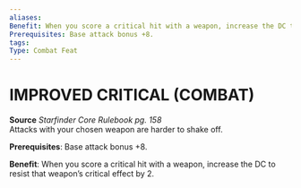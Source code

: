 ```yaml
---
aliases: 
Benefit: When you score a critical hit with a weapon, increase the DC to resist that weapon’s critical effect by 2.
Prerequisites: Base attack bonus +8.
tags: 
Type: Combat Feat
---
```

# IMPROVED CRITICAL (COMBAT)

**Source** _Starfinder Core Rulebook pg. 158_  
Attacks with your chosen weapon are harder to shake off.

**Prerequisites**: Base attack bonus +8.

**Benefit**: When you score a critical hit with a weapon, increase the DC to resist that weapon’s critical effect by 2.


